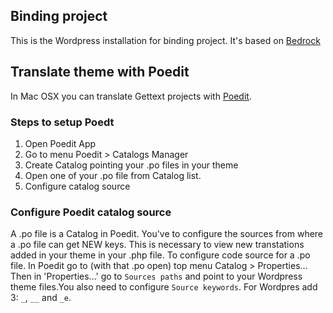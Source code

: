 ## Binding project
This is the Wordpress installation for binding project. It's based on [Bedrock](BEDROCK-README.md)

## Translate theme with Poedit
In Mac OSX you can translate Gettext projects with [Poedit](http://poedit.net/).

### Steps to setup Poedt
1. Open Poedit App
2. Go to menu Poedit > Catalogs Manager
3. Create Catalog pointing your .po files in your theme
4. Open one of your .po file from Catalog list.
5. Configure catalog source

### Configure Poedit catalog source
A .po file is a Catalog in Poedit. You've to configure the sources from where a .po file can get NEW keys.
This is necessary to view new transtations added in your theme in your .php file. To configure code source for a .po file. In Poedit go to
(with that .po open) top menu Catalog > Properties... Then in 'Properties...' go to `Sources paths` and point to your Wordpress theme files.You also need to configure `Source keywords`. For Wordpres add 3: `_`, `__` and `_e`.
